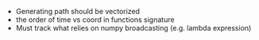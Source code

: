 * Generating path should be vectorized
* the order of time vs coord in functions signature
* Must track what relies on numpy broadcasting (e.g. lambda expression)

